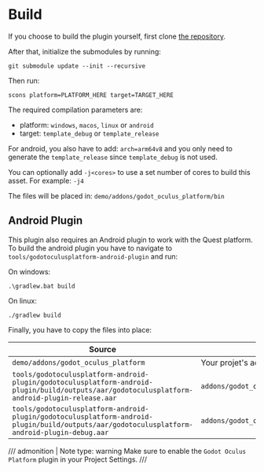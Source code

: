 # Build
If you choose to build the plugin yourself, first clone [the repository](https://github.com/decacis/godot_oculus_platform).

After that, initialize the submodules by running:
```
git submodule update --init --recursive
```

Then run:
```
scons platform=PLATFORM_HERE target=TARGET_HERE
```

The required compilation parameters are:

- platform: `windows`, `macos`, `linux` or `android`
- target: `template_debug` or `template_release`

For android, you also have to add: `arch=arm64v8` and you only need to generate the `template_release` since `template_debug` is not used.

You can optionally add `-j<cores>` to use a set number of cores to build this asset. For example: `-j4`

The files will be placed in: `demo/addons/godot_oculus_platform/bin`

## Android Plugin
This plugin also requires an Android plugin to work with the Quest platform. To build the android plugin you have to navigate to `tools/godotoculusplatform-android-plugin` and run:

On windows:
```
.\gradlew.bat build
```

On linux:
```
./gradlew build
```

Finally, you have to copy the files into place:

| Source                              | Destination                |
|-------------------------------------|----------------------------|
| `demo/addons/godot_oculus_platform` | Your projet's addon folder |
| `tools/godotoculusplatform-android-plugin/godotoculusplatform-android-plugin/build/outputs/aar/godotoculusplatform-android-plugin-release.aar` | `addons/godot_oculus_platform/android_plugin` |
| `tools/godotoculusplatform-android-plugin/godotoculusplatform-android-plugin/build/outputs/aar/godotoculusplatform-android-plugin-debug.aar` | `addons/godot_oculus_platform/android_plugin` |

/// admonition | Note
    type: warning
Make sure to enable the `Godot Oculus Platform` plugin in your Project Settings.
///